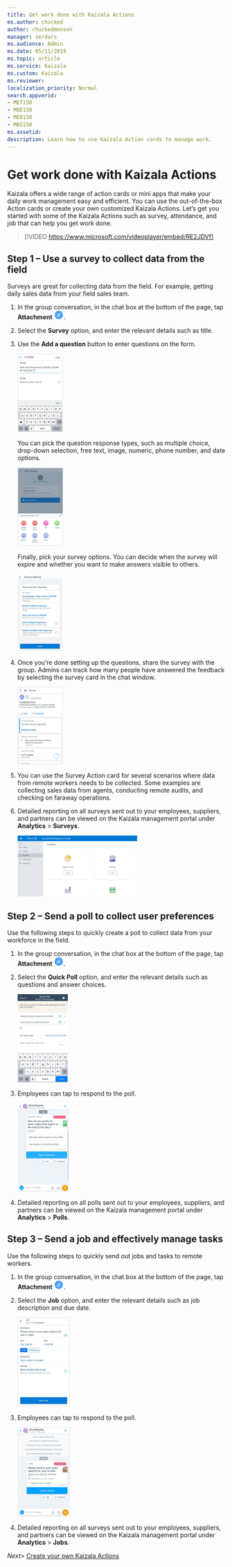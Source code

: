```yaml
---
title: Get work done with Kaizala Actions
ms.author: chucked
author: chuckedmonson
manager: serdars
ms.audience: Admin
ms.date: 05/11/2019
ms.topic: article
ms.service: Kaizala
ms.custom: Kaizala
ms.reviewer: 
localization_priority: Normal
search.appverid:
- MET150
- MOE150
- MED150
- MBS150
ms.assetid: 
description: Learn how to use Kaizala Action cards to manage work.
---
```


# Get work done with Kaizala Actions

Kaizala offers a wide range of action cards or mini apps that make your daily work management easy and efficient. You can use the out-of-the-box Action cards or create your own customized Kaizala Actions. Let’s get you started with some of the Kaizala Actions such as survey, attendance, and job that can help you get work done.

> [!VIDEO https://www.microsoft.com/videoplayer/embed/RE2JDVf] 

## Step 1 – Use a survey to collect data from the field

Surveys are great for collecting data from the field. For example, getting daily sales data from your field sales team. 

1. In the group conversation, in the chat box at the bottom of the page, tap **Attachment** ![Screenshot of attachment icon](media/attachment-icon.png).
2. Select the **Survey** option, and enter the relevant details such as title.
3. Use the **Add a question** button to enter questions on the form.

   ![Screenshot of creating a question in a survey](media/survey-enter-question.png)

   You can pick the question response types, such as multiple choice, drop-down selection, free text, image, numeric, phone number, and date options.
   
   ![Screenshot of the response types available in a survey](media/survey-response-type.png)

   Finally, pick your survey options. You can decide when the survey will expire and whether you want to make answers visible to others.

   ![Screenshot of the options available in a survey](media/survey-options.png)

4. Once you’re done setting up the questions, share the survey with the group. Admins can track how many people have answered the feedback by selecting the survey card in the chat window.

   ![Screenshot of the feedback form in a survey](media/survey-feedback-form.png)

5. You can use the Survey Action card for several scenarios where data from remote workers needs to be collected. Some examples are collecting sales data from agents, conducting remote audits, and checking on faraway operations. 
6. Detailed reporting on all surveys sent out to your employees, suppliers, and partners can be viewed on the Kaizala management portal under **Analytics** > **Surveys**. 

   ![Screenshot of survey reporting in the Kaizala management portal](media/portal-analytics.png)

## Step 2 – Send a poll to collect user preferences

Use the following steps to quickly create a poll to collect data from your workforce in the field.

1. In the group conversation, in the chat box at the bottom of the page, tap **Attachment** ![Screenshot of attachment icon](media/attachment-icon.png).
2. Select the **Quick Poll** option, and enter the relevant details such as questions and answer choices.

   ![Screenshot of creating a question in a quick poll](media/poll-enter-question.png)

3. Employees can tap to respond to the poll.

   ![Screenshot of an employee quick poll](media/poll-respond.png)

4. Detailed reporting on all polls sent out to your employees, suppliers, and partners can be viewed on the Kaizala management portal under **Analytics** > **Polls**.

## Step 3 – Send a job and effectively manage tasks

Use the following steps to quickly send out jobs and tasks to remote workers. 

1. In the group conversation, in the chat box at the bottom of the page, tap **Attachment** ![Screenshot of attachment icon](media/attachment-icon.png).
2. Select the **Job** option, and enter the relevant details such as job description and due date.

   ![Screenshot of a job form](media/job-form.png)

3. Employees can tap to respond to the poll.

   ![Screenshot of how an employee can update job status](media/job-status.png)

4. Detailed reporting on all surveys sent out to your employees, suppliers, and partners can be viewed on the Kaizala management portal under **Analytics** > **Jobs**. 


*Next>* [Create your own Kaizala Actions](create-custom-actions.md)